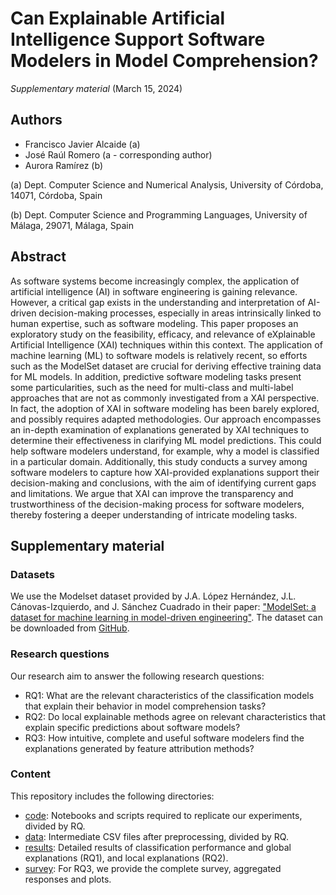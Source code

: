 # Can Explainable Artificial Intelligence Support Software Modelers in Model Comprehension?
_Supplementary material_ (March 15, 2024)

## Authors
- Francisco Javier Alcaide (a)
- José Raúl Romero (a - corresponding author)
- Aurora Ramírez (b)

(a) Dept. Computer Science and Numerical Analysis, University of Córdoba, 14071, Córdoba, Spain

(b) Dept. Computer Science and Programming Languages, University of Málaga, 29071, Málaga, Spain

## Abstract

As software systems become increasingly complex, the application of artificial intelligence (AI) in software engineering is gaining relevance. However, a critical gap exists in the understanding and interpretation of AI-driven decision-making processes, especially in areas intrinsically linked to human expertise, such as software modeling. This paper proposes an exploratory study on the feasibility, efficacy, and relevance of eXplainable Artificial Intelligence (XAI) techniques within this context. The application of machine learning (ML) to software models is relatively recent, so efforts such as the ModelSet dataset are crucial for deriving effective training data for ML models. In addition, predictive software modeling tasks present some particularities, such as the need for multi-class and multi-label approaches that are not as commonly investigated from a XAI perspective. In fact, the adoption of XAI in software modeling has been barely explored, and possibly requires adapted methodologies. Our approach encompasses an in-depth examination of explanations generated by XAI techniques to determine their effectiveness in clarifying ML model predictions. This could help software modelers understand, for example, why a model is classified in a particular domain. Additionally, this study conducts a survey among software modelers to capture how XAI-provided explanations support their decision-making and conclusions, with the aim of identifying current gaps and limitations. We argue that XAI can improve the transparency and trustworthiness of the decision-making process for software modelers, thereby fostering a deeper understanding of intricate modeling tasks.

## Supplementary material

### Datasets

We use the Modelset dataset provided by J.A. López Hernández, J.L. Cánovas-Izquierdo, and J. Sánchez Cuadrado in their paper: ["ModelSet: a dataset for machine learning in model-driven engineering"](https://doi.org/10.1007/s10270-021-00929-3). The dataset can be downloaded from [GitHub](https://github.com/modelset/modelset-dataset).

### Research questions

Our research aim to answer the following research questions:

- RQ1: What are the relevant characteristics of the classification models that explain their behavior in model comprehension tasks?
- RQ2: Do local explainable methods agree on relevant characteristics that explain specific predictions about software models?
- RQ3: How intuitive, complete and useful software modelers find the explanations generated by feature attribution methods?

### Content

This repository includes the following directories:

- [code](https://github.com/jrromero/xai4model_comprehension/tree/main/code): Notebooks and scripts required to replicate our experiments, divided by RQ.
- [data](https://github.com/jrromero/xai4model_comprehension/tree/main/data): Intermediate CSV files after preprocessing, divided by RQ.
- [results](https://github.com/jrromero/xai4model_comprehension/tree/main/results): Detailed results of classification performance and global explanations (RQ1), and local explanations (RQ2).
- [survey](https://github.com/jrromero/xai4model_comprehension/tree/main/survey): For RQ3, we provide the complete survey, aggregated responses and plots. 
